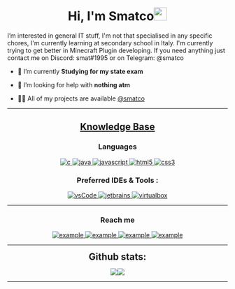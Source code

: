 <h1 align="center">Hi, I'm Smatco<img width="30px" src="https://raw.githubusercontent.com/iampavangandhi/iampavangandhi/master/gifs/Hi.gif"></h1>

I’m interested in general IT stuff, I'm not that specialised in any specific chores, I'm currently learning at secondary school in Italy.
I'm currently trying to get better in Minecraft Plugin developing.
If you need anything just contact me on Discord: smat#1995 or on Telegram: @smatco

- 🌱 I’m currently  **Studying for my state exam** 

- 🤝 I’m looking for help with **nothing atm**

- 👨‍💻 All of my projects are available [@smatco](github.com/smatco)




---

<h2 align="center"><u><b>Knowledge Base</b></u></h2>

<h3 align="center">Languages</h3>
<p align="center">
  <a href="https://www.cprogramming.com/" target="_blank"> 
    <img src="https://img.shields.io/badge/C%20programming-A8B9CC.svg?style=for-the-badge&logo=c&logoColor=white"
      alt="c"/>
  </a>
  <a href="https://www.java.com" target="_blank"> 
    <img src="https://img.shields.io/badge/Java-007396.svg?style=for-the-badge&logo=java&logoColor=white" 
      alt="java"/> 
  </a>
  <a href="https://developer.mozilla.org/en-US/docs/Web/JavaScript" target="_blank"> 
    <img src="https://img.shields.io/badge/Javascript-F7DF1E.svg?style=for-the-badge&logo=javascript&logoColor=black"
      alt="javascript"/> 
  </a>
  <a href="https://www.w3.org/html/" target="_blank"> 
    <img src="https://img.shields.io/badge/html-E34F26.svg?style=for-the-badge&logo=html5&logoColor=white"
      alt="html5"/> 
  </a>
  <a href="https://www.w3schools.com/css/" target="_blank">
    <img src="https://img.shields.io/badge/css-1572B6.svg?style=for-the-badge&logo=css3&logoColor=white"
      alt="css3"/>
  </a>
</p>

<h3 align="center">Preferred IDEs  & Tools :</h3>
<p align="center">
  <a href="https://code.visualstudio.com/" target="_blank">
    <img src="https://img.shields.io/badge/vscode-007ACC.svg?style=for-the-badge&logo=visualstudiocode&logoColor=white" alt="vsCode"/> 
  </a>
  <a href="https://www.jetbrains.com/" target="_blank">
    <img src="https://img.shields.io/badge/jetbrains%20IDE-000000.svg?style=for-the-badge&logo=jetbrains&logoColor=white" alt="jetbrains" />
  </a>
  <a href="https://www.virtualbox.org/" target="_blank">
    <img src="https://img.shields.io/badge/virtualbox-183A61.svg?style=for-the-badge&logo=virtualbox&logoColor=white"
      alt="virtualbox"/>
  </a>
</p>

----
<h3 align="center">Reach me</h3>

<div align="center">
  <a  href="https://t.me/example" target="_blank">
    <img src="https://img.shields.io/badge/Telegram-26A5E4.svg?style=for-the-badge&logo=telegram&logoColor=white" alt="example"/>
    <a  href="https://linkedin.com/in/matteo-hans-peter-serenellini-5b9a06230" target="_blank">
      <img src="https://img.shields.io/badge/Linked%20In-0A66C2.svg?style=for-the-badge&logo=linkedin&logoColor=white" alt="example"/>
    </a>
    <a href="https://twitter.com/smattco" target="_blank">
      <img src="https://img.shields.io/badge/Twitter-1DA1F2.svg?style=for-the-badge&logo=twitter&logoColor=white" alt="example"/>
    </a>
    <a href="https://instagram.com/smatco.s" target="_blank">
      <img src="https://img.shields.io/badge/Instagram-DD2A7B.svg?style=for-the-badge&logo=instagram&logoColor=white" alt="example"/>
  </a>
</div>

----
<div align="center">
<h2 align="center" style="margin: 5px 10px;">Github stats:</h2> 

![](https://github-readme-stats.vercel.app/api?username=smatco&show_icons=true&theme=tokyonight&hide_border=true&locale=en)![](https://github-readme-streak-stats.herokuapp.com/?user=smatco&theme=material-palenight)
</div>

----

